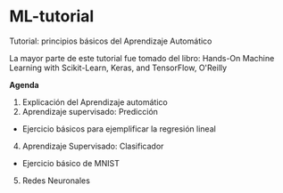 # ML-tutorial
Tutorial: principios básicos del Aprendizaje Automático

La mayor parte de este tutorial fue tomado del libro: 
Hands-On Machine Learning with Scikit-Learn, Keras, and TensorFlow, O'Reilly

**Agenda**
1. Explicación del Aprendizaje automático
2. Aprendizaje supervisado: Predicción
* Ejercicio básicos para ejemplificar la regresión lineal
4. Aprendizaje Supervisado: Clasificador
* Ejercicio básico de MNIST
5. Redes Neuronales
 
